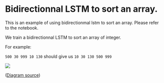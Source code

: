 # Bidirectionnal LSTM to sort an array.

This is an example of using bidirectionmal lstm to sort an array. Please refer to the notebook.

We train a bidirectionnal LSTM to sort an array of integer.

For example:

`500 30 999 10 130` should give us `10 30 130 500 999`

![](https://cdn-images-1.medium.com/max/1200/1*6QnPUSv_t9BY9Fv8_aLb-Q.png)


([Diagram source](http://colah.github.io/posts/2015-09-NN-Types-FP/))